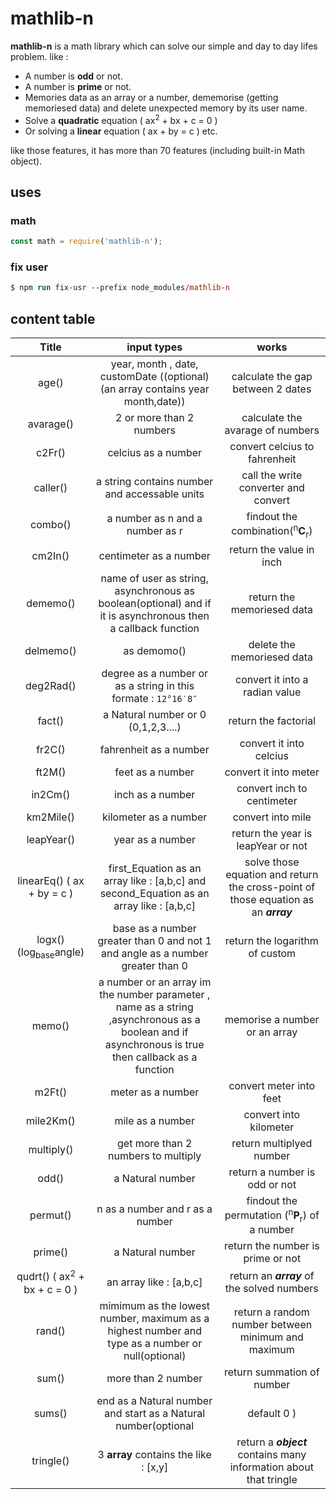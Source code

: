 # mathlib-n

 **mathlib-n** is a math library
which can solve our simple and day to day lifes problem. like :
 - A number is **odd** or not.
 - A number is **prime** or not.
 - Memories data as an array or  a number, dememorise (getting memoriesed data) and delete unexpected memory by its user name.
 - Solve a **quadratic** equation ( ax<sup>2</sup> + bx + c = 0 )
 - Or  solving a **linear** equation ( ax + by = c ) etc.

like those features, it has more than 70 features (including built-in Math object).


## uses

### math
```js
const math = require('mathlib-n');
```
### fix user
```ps
$ npm run fix-usr --prefix node_modules/mathlib-n
```
## content table
|Title|input types|works|
|:----:|:---------:|:----:|
|age()|year, month , date, customDate ((optional)(an array contains year month,date))|calculate the gap between 2 dates|
|avarage()|2 or more than 2 numbers|calculate the avarage of numbers|
|c2Fr()|celcius as a number|convert celcius to fahrenheit|
|caller()|a string contains number and accessable units|call the write converter and convert|
|combo()|a number as n and a number as r|findout the combination(<sup>n</sup>**C**<sub>r</sub>)|
|cm2In()|centimeter as a number|return the value in inch|
|dememo()|name of user as string, asynchronous as boolean(optional) and if it is asynchronous then a callback function|return the memoriesed data|
|delmemo()|as demomo()|delete the memoriesed data|
|deg2Rad()|degree as a number or as a string in this formate : `12°16′8″`|convert it into a radian value|
|fact()|a Natural number or 0 (0,1,2,3....)|return the factorial|
|fr2C()|fahrenheit as a number|convert it into celcius|
|ft2M()|feet as a number|convert  it into meter|
|in2Cm()|inch as a number|convert inch to centimeter|
|km2Mile()|kilometer as a number|convert into mile|
|leapYear()|year as a number|return the year is leapYear or not|
|linearEq() ( ax + by = c )|first\_Equation as an array like : [a,b,c] and second\_Equation as an array like : [a,b,c]|solve those equation and return the cross-point of those equation as an ***array***|
|logx() (log<sub>base</sub>angle)|base as a number greater than  0 and not 1 and angle as a number greater than 0|return the logarithm of custom|
|memo()|a number or an array im the number parameter , name as a string ,asynchronous as a boolean and if asynchronous is true then callback as a function|memorise a number or an array|
|m2Ft()|meter as a number|convert meter into feet|
|mile2Km()|mile as a number|convert into kilometer|
|multiply()|get more than 2 numbers to multiply|return multiplyed number|
|odd()|a Natural number|return a number is odd or not|
|permut()|n as a number and r as a number|findout the permutation (<sup>n</sup>**P**<sub>r</sub>) of a number|
|prime()|a Natural number|return the number is prime or not|
|qudrt() ( ax<sup>2</sup> + bx + c = 0 )|an array like : \[a,b,c\]| return an ***array*** of the solved numbers|
|rand()|mimimum as the lowest number, maximum as a highest number and type as a number or null(optional)|return a random number between  minimum and maximum|
|sum()|more than 2 number|return summation of number|
|sums()|end as a Natural number and start as a Natural number(optional | default 0 )| return a summation from start to end|
|tringle()|3 **array** contains the like : [x,y]|return a ***object*** contains many information about that tringle|
